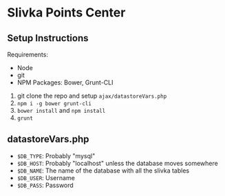 Slivka Points Center
=================

## Setup Instructions

Requirements:
* Node
* git
* NPM Packages: Bower, Grunt-CLI

1. git clone the repo and setup `ajax/datastoreVars.php`
2. `npm i -g bower grunt-cli`
3. `bower install` and `npm install`
4. `grunt`

## datastoreVars.php
* `$DB_TYPE`: Probably "mysql"
* `$DB_HOST`: Probably "localhost" unless the database moves somewhere
* `$DB_NAME`: The name of the database with all the slivka tables
* `$DB_USER`: Username
* `$DB_PASS`: Password
